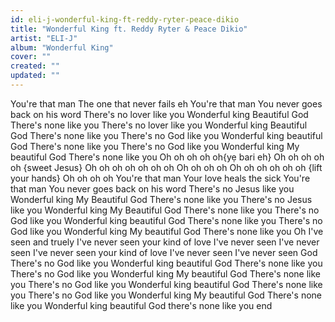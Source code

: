 ```yaml
---
id: eli-j-wonderful-king-ft-reddy-ryter-peace-dikio
title: "Wonderful King ft. Reddy Ryter & Peace Dikio"
artist: "ELI-J"
album: "Wonderful King"
cover: ""
created: ""
updated: ""
---
```


You're that man
The one that never fails eh
You're that man
You never goes back on his word
There's no lover like you
Wonderful king
Beautiful God
There's none like you
There's no lover like you
Wonderful king
Beautiful God
There's none like you
There's no God like you
Wonderful king
beautiful God
There's none like you
There's no God like you
Wonderful king
My beautiful God
There's none like you
Oh oh oh oh oh{yẹ bari eh}
Oh oh oh oh oh {sweet Jesus}
Oh oh oh oh oh oh oh
Oh oh oh oh
Oh oh oh oh oh oh {lift your hands}
Oh oh oh oh
You're that man
Your love heals the sick
You're that man
You never goes back on his word
There's no Jesus like you
Wonderful king
My Beautiful God
There's none like you
There's no Jesus like you
Wonderful king
My Beautiful God
There's none like you
There's no God like you
Wonderful king
beautiful God
There's none like you
There's no God like you
Wonderful king
My beautiful God
There's none like you
Oh
I've seen and truely
I've never seen your kind of love
I've never seen
I've never seen
I've never seen your kind of love
I've never seen
I've never seen God
There's no God like you
Wonderful king
beautiful God
There's none like you
There's no God like you
Wonderful king
My beautiful God
There's none like you
There's no God like you
Wonderful king
beautiful God
There's none like you
There's no God like you
Wonderful king
My beautiful God
There's none like you
Wonderful king beautiful God there's none like you
end
